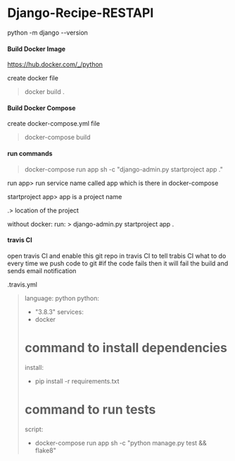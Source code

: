 # Django-Recipe-RESTAPI
python -m django --version

#### Build Docker Image
https://hub.docker.com/_/python

create docker file 
> docker build .

#### Build Docker Compose
create docker-compose.yml file
>docker-compose build

#### run commands
> docker-compose run app sh -c "django-admin.py startproject app ."

run app> run service name called app which is there in docker-compose

startproject app> app is a project name

.> location of the project

without docker: run: > django-admin.py startproject app .

#### travis CI
open travis CI and enable this git repo in travis CI
to tell trabis CI what to do every time we push code to git
#if the code fails then it will fail the build and sends email notification

.travis.yml
> language: python
> python:
>   - "3.8.3"
> services:
>   - docker 
> # command to install dependencies
> install:
>   - pip install -r requirements.txt
> # command to run tests
> script:
>   - docker-compose run app sh -c "python manage.py test && flake8"